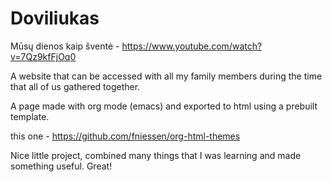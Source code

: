# Doviliukas

Mūsų dienos kaip šventė - https://www.youtube.com/watch?v=7Qz9kfFjOq0

A website that can be accessed with all my family members during the time that
all of us gathered together.

A page made with org mode (emacs) and exported to html using a prebuilt template.

this one - https://github.com/fniessen/org-html-themes

Nice little project, combined many things that I was learning and made something useful. Great!
